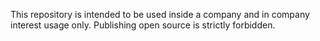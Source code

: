 This repository is intended to be used inside a company and in company interest usage only.
Publishing open source is strictly forbidden.
